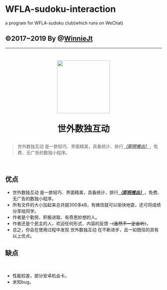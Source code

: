 # WFLA-sudoku-interaction
a program for WFLA-sudoku club(which runs on WeChat)
## ©2017~2019 By @[WinnieJt](https://github.com/WinnieJt)
****
<h1 align="center">
	<img width="170" src="https://public.noi.top/image/1558353745833.jpeg" />
  	<p>世外数独互动</p>
</h1>




> 世外数独互动 是一款轻巧、界面精美，具备统计、排行<u>***（即将推出）***</u>，免费、无广告的数独小程序。

<br>

## 优点

  - 世外数独互动 是一款轻巧、界面精美，具备统计、排行<u>***（即将推出）***</u>，免费、无广告的数独小程序。
  - 所有文件的大小加起来总共就300多kB，有微信就可以愉快地耍，还可将成绩分享给同学。
  - 作者是个勤劳、积极进取、有奇思妙想的人。
  - 作者还是个民主的人，欢迎任何形式、内容的反馈 ~~（虽然不一定会听）~~。
  - 总之，你会在使用过程中发现 世外数独互动 在不断进步，且一如既往的具有以上优点。

## 缺点

  
  - 性能较差，部分安卓机会卡。
  - 未知bug。

